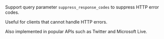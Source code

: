 Support query parameter `suppress_response_codes` to suppress HTTP error codes.

Useful for clients that cannot handle HTTP errors. 

Also implemented in popular APIs such as Twitter and Microsoft Live.
